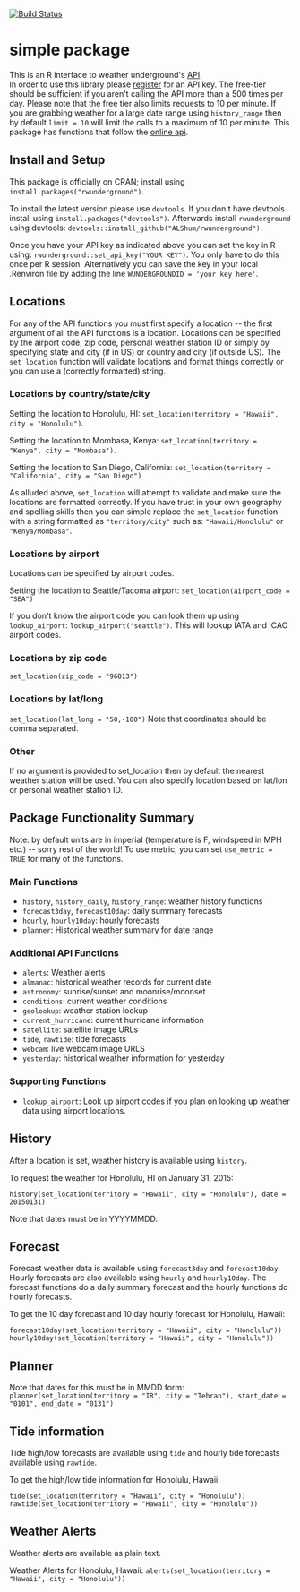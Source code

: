 [![Build Status](https://travis-ci.org/ALShum/rwunderground.svg)](https://travis-ci.org/ALShum/rwunderground)

# simple package
This is an R interface to weather underground's [API](http://www.wunderground.com/weather/api).  
In order to use this library please [register](http://www.wunderground.com/weather/api/d/login.html) for an API key.
The free-tier should be sufficient if you aren't calling the API more than a 500 times per day.  Please note that the free tier also limits requests to 10 per minute.  If you are grabbing weather for a large date range using `history_range` then by default `limit = 10` will limit the calls to a maximum of 10 per minute.  This package
has functions that follow the [online api](http://www.wunderground.com/weather/api/d/docs).

## Install and Setup

This package is officially on CRAN; install using `install.packages("rwunderground")`.

To install the latest version please use `devtools`.  If you don't have devtools install using `install.packages("devtools")`.  Afterwards install `rwunderground` using devtools: `devtools::install_github("ALShum/rwunderground")`.

Once you have your API key as indicated above you can set the key in R using: `rwunderground::set_api_key("YOUR KEY")`.  You only have to do this once per R session.  Alternatively you can save the key in your local .Renviron file by adding the line `WUNDERGROUNDID = 'your key here'`.

## Locations
For any of the API functions you must first specify a location -- the first argument of all the API functions is a location.  Locations can be specified by the airport code, zip code, personal weather station ID or simply by specifying state and city (if in US) or country and city (if outside US).  The `set_location` function will validate locations and format things correctly or you can use a (correctly formatted) string.

### Locations by country/state/city
Setting the location to Honolulu, HI:
`set_location(territory = "Hawaii", city = "Honolulu")`.  

Setting the location to Mombasa, Kenya: 
`set_location(territory = "Kenya", city = "Mombasa")`.

Setting the location to San Diego, California:
`set_location(territory = "California", city = "San Diego")`

As alluded above, `set_location` will attempt to validate and make sure the locations are formatted correctly.  If you have trust in your own geography and spelling skills then you can simple replace the `set_location` function with a string formatted as `"territory/city"` such as: `"Hawaii/Honolulu"` or `"Kenya/Mombasa"`.

### Locations by airport
Locations can be specified by airport codes.

Setting the location to Seattle/Tacoma airport:
`set_location(airport_code = "SEA")`

If you don't know the airport code you can look them up using `lookup_airport`:
`lookup_airport("seattle")`.  This will lookup IATA and ICAO airport codes.

### Locations by zip code
`set_location(zip_code = "96813")`

### Locations by lat/long
`set_location(lat_long = "50,-100")`
Note that coordinates should be comma separated.

### Other
If no argument is provided to set_location then by default the nearest weather station will be used.  You can also specify location based on lat/lon or personal weather station ID.

## Package Functionality Summary
Note: by default units are in imperial (temperature is F, windspeed in MPH etc.) -- sorry rest of the world!  To use metric, you can set `use_metric = TRUE` for many of the functions.

### Main Functions
* `history`, `history_daily`, `history_range`: weather history functions
* `forecast3day`, `forecast10day`: daily summary forecasts
* `hourly`, `hourly10day`: hourly forecasts
* `planner`: Historical weather summary for date range

### Additional API Functions
* `alerts`: Weather alerts
* `almanac`: historical weather records for current date
* `astronomy`: sunrise/sunset and moonrise/moonset
* `conditions`: current weather conditions
* `geolookup`: weather station lookup
* `current_hurricane`: current hurricane information
* `satellite`: satellite image URLs
* `tide`, `rawtide`: tide forecasts
* `webcam`: live webcam image URLS
* `yesterday`: historical weather information for yesterday

### Supporting Functions
* `lookup_airport`: Look up airport codes if you plan on looking up weather data using airport locations.

## History
After a location is set, weather history is available using `history`.

To request the weather for Honolulu, HI on January 31, 2015:

`history(set_location(territory = "Hawaii", city = "Honolulu"), date = 20150131)`

Note that dates must be in YYYYMMDD.

## Forecast
Forecast weather data is available using `forecast3day` and `forecast10day`.  Hourly forecasts are also available using `hourly` and  `hourly10day`.  The forecast functions do a daily summary forecast and the hourly functions do hourly forecasts.

To get the 10 day forecast and 10 day hourly forecast for Honolulu, Hawaii:

`forecast10day(set_location(territory = "Hawaii", city = "Honolulu"))`
`hourly10day(set_location(territory = "Hawaii", city = "Honolulu"))`

## Planner
Note that dates for this must be in MMDD form:
`planner(set_location(territory = "IR", city = "Tehran"), start_date = "0101", end_date = "0131")`

## Tide information
Tide high/low forecasts are available using `tide` and hourly tide forecasts available using `rawtide`.

To get the high/low tide information for Honolulu, Hawaii:

`tide(set_location(territory = "Hawaii", city = "Honolulu"))`
`rawtide(set_location(territory = "Hawaii", city = "Honolulu"))`

## Weather Alerts
Weather alerts are available as plain text.

Weather Alerts for Honolulu, Hawaii:
`alerts(set_location(territory = "Hawaii", city = "Honolulu"))`
